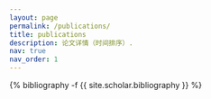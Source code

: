 ```yaml
---
layout: page
permalink: /publications/
title: publications
description: 论文详情（时间排序）.
nav: true
nav_order: 1
---
```

<!-- _pages/publications.md -->
<div class="publications">

{% bibliography -f {{ site.scholar.bibliography }} %}

</div>
